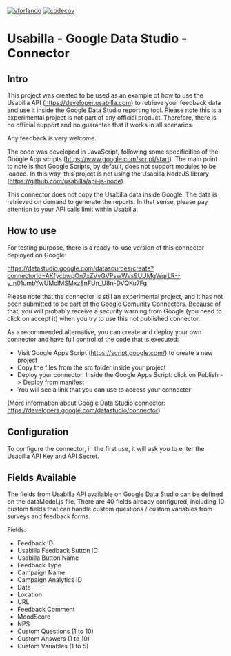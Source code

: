 [![vforlando](https://circleci.com/gh/vforlando/usabilla-googledatastudio-connector/tree/master.svg?style=svg)](https://circleci.com/gh/vforlando/usabilla-googledatastudio-connector) [![codecov](https://codecov.io/gh/vforlando/usabilla-googledatastudio-connector/branch/master/graph/badge.svg)](https://codecov.io/gh/vforlando/usabilla-googledatastudio-connector)

# Usabilla - Google Data Studio - Connector

## Intro

This project was created to be used as an example of how to use the Usabilla API (https://developer.usabilla.com) to retrieve your feedback data and use it inside the Google Data Studio reporting tool. Please note this is a experimental project is not part of any official product. Therefore, there is no official support and no guarantee that it works in all scenarios.

Any feedback is very welcome.

The code was developed in JavaScript, following some specificities of the Google App scripts (https://www.google.com/script/start). The main point to note is that Google Scripts, by default, does not support modules to be loaded. In this way, this project is not using the Usabilla NodeJS library (https://github.com/usabilla/api-js-node).

This connector does not copy the Usabilla data inside Google. The data is retrieved on demand to generate the reports. In that sense, please pay attention to your API calls limit within Usabilla.

## How to use 

For testing purpose, there is a ready-to-use version of this connector deployed on Google:

https://datastudio.google.com/datasources/create?connectorId=AKfycbwpOn7xZVvGVPswWvs9UUMgWqrLR--y_n01umbYwUMclMSMxz8nFUn_U8n-DVQKu7Fg

Please note that the connector is still an experimental project, and it has not been submitted to be part of the Google Comunity Connectors. Because of that, you will probably receive a security warning from Google (you need to click on accept it) when you try to use this not published connector.  

As a recommended alternative, you can create and deploy your own connector and have full control of the code that is executed:

* Visit Google Apps Script (https://script.google.com/) to create a new project
* Copy the files from the src folder inside your project
* Deploy your connector. Inside the Google Apps Script: click on Publish -> Deploy from manifest 
* You will see a link that you can use to access your connector

(More information about Google Data Studio connector: https://developers.google.com/datastudio/connector)

## Configuration 

To configure the connector, in the first use, it will ask you to enter the Usabilla API Key and API Secret.

## Fields Available

The fields from Usabilla API available on Google Data Studio can be defined on the dataModel.js file. There are 40 fields already configured, including 10 custom fields that can handle custom questions / custom variables from surveys and feedback forms.

Fields:

* Feedback ID
* Usabilla Feedback Button ID
* Usabilla Button Name
* Feedback Type 
* Campaign Name
* Campaign Analytics ID 
* Date
* Location
* URL
* Feedback Comment
* MoodScore
* NPS
* Custom Questions (1 to 10)
* Custom Answers (1 to 10)
* Custom Variables (1 to 5) 

